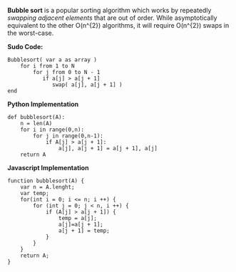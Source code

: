 **Bubble sort** is a popular sorting algorithm which works by repeatedly *swapping adjacent elements* that are out of order. While asymptotically equivalent to the other O(n^{2}) algorithms, it will require O(n^{2}) swaps in the worst-case.

**Sudo Code:**

```
Bubblesort( var a as array )
    for i from 1 to N
        for j from 0 to N - 1
           if a[j] > a[j + 1]
              swap( a[j], a[j + 1] )
end

```

**Python Implementation**

```
def bubblesort(A):
    n = len(A)
    for i in range(0,n):
        for j in range(0,n-1):
            if A[j] > a[j + 1]:
                a[j], a[j + 1] = a[j + 1], a[j]
    return A

```

**Javascript Implementation**

```
function bubblesort(A) {
    var n = A.lenght;
    var temp;
    for(int i = 0; i <= n; i ++) {
        for (int j = 0; j < n, i ++) {
            if (A[j] > a[j + 1]) {
                temp = a[j];
                a[j]=a[j + 1];
                a[j + 1] = temp;
            }
        }
    }
    return A;
}

```
